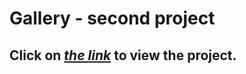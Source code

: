 
# Gallery - second project

## Click on  [*the link*](https://karbowskijakub.github.io/Gallery/) to view the project.
